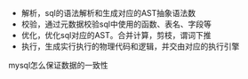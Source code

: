 - 解析，sql的语法解析和生成对应的AST抽象语法数
- 校验，通过元数据校验sql中使用的函数、表名、字段等
- 优化，优化sql对应的AST。合并计算，剪枝，谓词下推
- 执行，生成实行执行的物理代码和逻辑，并交由对应的执行引擎



mysql怎么保证数据的一致性